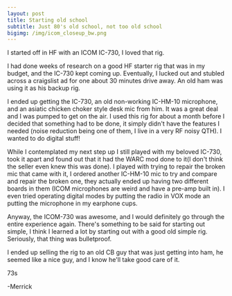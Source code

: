 ```yaml
---
layout: post
title: Starting old school
subtitle: Just 80's old school, not too old school
bigimg: /img/icom_closeup_bw.png
---
```


I started off in HF with an ICOM IC-730, I loved that rig.

I had done weeks of research on a good HF starter rig that was in my budget, and the IC-730 kept coming up. Eventually, I lucked out and stubled across a craigslist ad for one about 30 minutes drive away. An old ham was using it as his backup rig. 

I ended up getting the IC-730, an old non-working IC-HM-10 microphone, and an asiatic chicken choker style desk mic from him. It was a great deal and I was pumped to get on the air. I used this rig for about a month before I decided that something had to be done, it simply didn't have the features I needed (noise reduction being one of them, I live in a very RF noisy QTH). I wanted to do digital stuff!

While I contemplated my next step up I still played with my beloved IC-730, took it apart and found out that it had the WARC mod done to it(I don't think the seller even knew this was done). I played with trying to repair the broken mic that came with it, I ordered another IC-HM-10 mic to try and compare and repair the broken one, they actually ended up having two different boards in them (ICOM microphones are weird and have a pre-amp built in). I even tried operating digital modes by putting the radio in VOX mode an putting the microphone in my earphone cups.

Anyway, the ICOM-730 was awesome, and I would definitely go through the entire experience again. There's something to be said for starting out simple, I think I learned a lot by starting out with a good old simple rig. Seriously, that thing was bulletproof.

I ended up selling the rig to an old CB guy that was just getting into ham, he seemed like a nice guy, and I know he'll take good care of it.

73s

-Merrick
